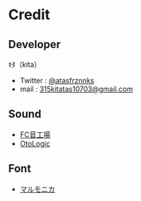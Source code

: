 # Credit

## Developer
ｷﾀ（kita）
* Twitter : [@atasfrznnks](https://twitter.com/atasfrznnks)
* mail : 315kitatas10703@gmail.com

## Sound
* [FC音工場](https://fc.sitefactory.info/)
* [OtoLogic](https://otologic.jp/)

## Font
* [マルモニカ](https://booth.pm/ja/items/2958237)
